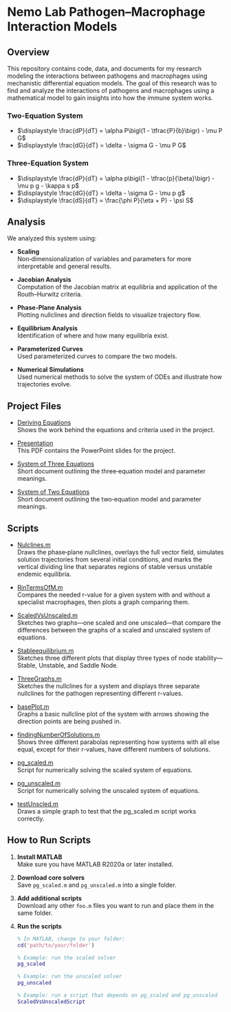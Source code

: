 # Nemo Lab Pathogen–Macrophage Interaction Models

## Overview

This repository contains code, data, and documents for my research modeling the interactions between pathogens and macrophages using mechanistic differential equation models. The goal of this research was to find and analyze the interactions of pathogens and macrophages using a mathematical model to gain insights into how the immune system works.

### Two-Equation System

- $\displaystyle \frac{dP}{dT} = \alpha P\bigl(1 - \tfrac{P}{b}\bigr) - \mu P G$
- $\displaystyle \frac{dG}{dT} = \delta - \sigma G - \mu P G$

### Three-Equation System

- $\displaystyle \frac{dP}{dT} = \alpha p\bigl(1 - \tfrac{p}{\beta}\bigr) - \mu p g - \kappa s p$
- $\displaystyle \frac{dG}{dT} = \delta - \sigma G - \mu p g$
- $\displaystyle \frac{dS}{dT} = \frac{\phi P}{\eta + P} - \psi S$

## Analysis

We analyzed this system using:

- **Scaling**  
  Non‐dimensionalization of variables and parameters for more interpretable and general results.

- **Jacobian Analysis**  
  Computation of the Jacobian matrix at equilibria and application of the Routh–Hurwitz criteria.

- **Phase-Plane Analysis**  
  Plotting nullclines and direction fields to visualize trajectory flow.

- **Equilibrium Analysis**  
  Identification of where and how many equilibria exist.

- **Parameterized Curves**  
  Used parameterized curves to compare the two models.

- **Numerical Simulations**  
  Used numerical methods to solve the system of ODEs and illustrate how trajectories evolve.

## Project Files

- [Deriving Equations](./Files/DerivingEquations.pdf)  
  Shows the work behind the equations and criteria used in the project.

- [Presentation](./Files/Presentation.pdf)  
  This PDF contains the PowerPoint slides for the project.

- [System of Three Equations](./Files/SystemOfThreeEquations.pdf)  
  Short document outlining the three‐equation model and parameter meanings.

- [System of Two Equations](./Files/SystemOfTwoEquations.pdf)  
  Short document outlining the two‐equation model and parameter meanings.


## Scripts

- [Nulclines.m](./Scripts/Nulclines.m)  
  Draws the phase‐plane nullclines, overlays the full vector field, simulates solution trajectories from several initial conditions, and marks the vertical dividing line that separates regions of stable versus unstable endemic equilibria.

- [RinTermsOfM.m](./Scripts/RinTermsOfM.m)  
  Compares the needed r-value for a given system with and without a specialist macrophages, then plots a graph comparing them.

- [ScaledVsUnscaled.m](./Scripts/ScaledVsUnscaled.m)  
  Sketches two graphs—one scaled and one unscaled—that compare the differences between the graphs of a scaled and unscaled system of equations.

- [Stableequilibrium.m](./Scripts/Stableequilibrium.m)  
  Sketches three different plots that display three types of node stability—Stable, Unstable, and Saddle Node.

- [ThreeGraphs.m](./Scripts/ThreeGraphs.m)  
  Sketches the nullclines for a system and displays three separate nullclines for the pathogen representing different r-values.

- [basePlot.m](./Scripts/basePlot.m)  
  Graphs a basic nullcline plot of the system with arrows showing the direction points are being pushed in.

- [findingNumberOfSolutions.m](./Scripts/findingNumberOfSolutions.m)  
  Shows three different parabolas representing how systems with all else equal, except for their r-values, have different numbers of solutions.

- [pg_scaled.m](./Scripts/pg_scaled.m)  
  Script for numerically solving the scaled system of equations.

- [pg_unscaled.m](./Scripts/pg_unscaled.m)  
  Script for numerically solving the unscaled system of equations.

- [testUnscled.m](./Scripts/testUnscled.m)  
  Draws a simple graph to test that the pg_scaled.m script works correctly.

## How to Run Scripts

1. **Install MATLAB**  
   Make sure you have MATLAB R2020a or later installed.

2. **Download core solvers**  
   Save `pg_scaled.m` and `pg_unscaled.m` into a single folder.

3. **Add additional scripts**  
   Download any other `foo.m` files you want to run and place them in the same folder.

4. **Run the scripts**  
   ```matlab
   % In MATLAB, change to your folder:
   cd('path/to/your/folder')

   % Example: run the scaled solver
   pg_scaled

   % Example: run the unscaled solver
   pg_unscaled

   % Example: run a script that depends on pg_scaled and pg_unscaled
   ScaledVsUnscaledScript
